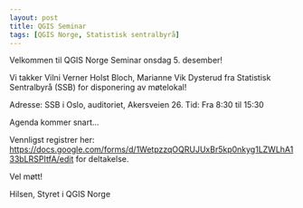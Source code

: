 ```yaml
---
layout: post
title: QGIS Seminar
tags: [QGIS Norge, Statistisk sentralbyrå]
---
```


Velkommen til QGIS Norge Seminar onsdag 5. desember!
 
Vi takker Vilni Verner Holst Bloch, Marianne Vik Dysterud fra Statistisk Sentralbyrå (SSB) for disponering av møtelokal!
 
Adresse: SSB i Oslo, auditoriet, Akersveien 26. 
Tid: Fra 8:30 til 15:30
 
Agenda kommer snart...

Vennligst registrer her:  https://docs.google.com/forms/d/1WetpzzqOQRUJUxBr5kp0nkyg1LZWLhA133bLRSPItfA/edit for deltakelse.

Vel møtt!

Hilsen,
Styret i QGIS Norge
